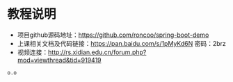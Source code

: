 # 教程说明


* 项目github源码地址：https://github.com/roncoo/spring-boot-demo
* 上课相关文档及代码链接：https://pan.baidu.com/s/1pMyKd6N 密码：2brz
* 视频连接：http://rs.xidian.edu.cn/forum.php?mod=viewthread&tid=919419

```
o.o
```